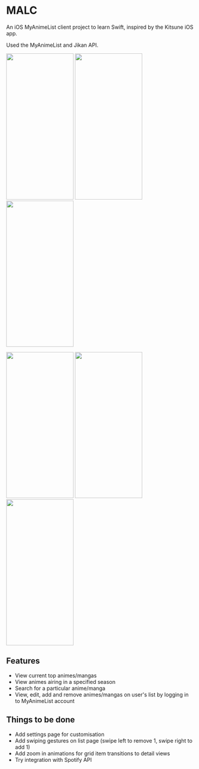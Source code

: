 # MALC

An iOS MyAnimeList client project to learn Swift, inspired by the Kitsune iOS app.

Used the MyAnimeList and Jikan API. 

<img src="https://github.com/trgao/MALC/blob/main/images/top.png" width="180" height="390"/> <img src="https://github.com/trgao/MALC/blob/main/images/seasons.png" width="180" height="390"/> <img src="https://github.com/trgao/MALC/blob/main/images/search.png" width="180" height="390"/>

<img src="https://github.com/trgao/MALC/blob/main/images/list.png" width="180" height="390"/> <img src="https://github.com/trgao/MALC/blob/main/images/anime.png" width="180" height="390"/> <img src="https://github.com/trgao/MALC/blob/main/images/edit.png" width="180" height="390"/>

## Features

* View current top animes/mangas
* View animes airing in a specified season
* Search for a particular anime/manga
* View, edit, add and remove animes/mangas on user's list by logging in to MyAnimeList account

## Things to be done

* Add settings page for customisation
* Add swiping gestures on list page (swipe left to remove 1, swipe right to add 1)
* Add zoom in animations for grid item transitions to detail views
* Try integration with Spotify API
